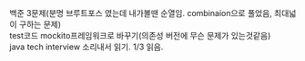 백준 3문제(분명 브루트포스 였는데 내가볼땐 순열임. combinaion으로 풀었음, 최대넓이 구하는 문제)   
test코드 mockito프레임워크로 바꾸기(의존성 버전에 무슨 문제가 있는것같음)   
java tech interview 소리내서 읽기. 1/3 읽음. 
